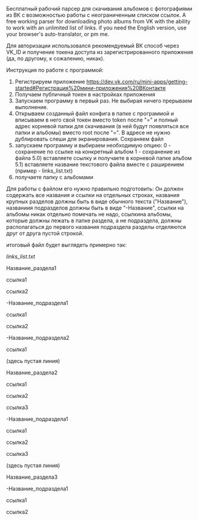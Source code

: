 Бесплатный рабочий парсер для скачивания альбомов с фотографиями из ВК с возможностью работы с неограниченным списком ссылок.
A free working parser for downloading photo albums from VK with the ability to work with an unlimited list of links. 
if you need the English version, use your browser's auto-translator, or pm me.

Для авторизации использовался рекомендуемый ВК способ через VK_ID и получение токена доступа из зарегистрированного приложения
(да, по другому, к сожалению, никак).

Инструкция по работе с программой:
1) Регистрируем приложение https://dev.vk.com/ru/mini-apps/getting-started#Регистрация%20мини-приложения%20ВКонтакте
2) Получаем публичный токен в настройках приложения
3) Запускаем программу в первый раз. Не выбирая ничего прерываем выполнение.
4) Открываем созданный файл конфига в папке с программой и вписываем в него свой токен вместо token после "="
   и полный адрес корневой папки для скачивания (в ней будут появляться все папки и альбомы) вместо root после "=".
   В адресе не нужно дублировать слеши для экранирования. Сохраняем файл
5) запускаем программу и выбираем необходимую опцию: 0 - сохранение по ссылке на конкретный альбом
                                                     1 - сохранение из файла
5.0) вставляете ссылку и получаете в корневой папке альбом
5.1) вставляете название текстового файла вместе с раширением (пример - links_list.txt)
6) получаете папку с альбомами

Для работы с файлом его нужно правильно подготовить:
Он должен содержать все названия и ссылки на отдельных строках, 
названия крупных разделов должны быть в виде обычного текста ("Название"), 
названиия подразделов должны быть в виде "-Название", 
ссылки на альбомы никак отдельно помечать не надо,
ссылкина альбомы, которые должны лежать в папке раздела, а не подраздела, должны располагаться до первого названия подраздела
разделы отделяются друг от друга пустой строкой.

итоговый файл будет выглядеть примерно так:

*links_list.txt*

Название_раздела1

ссылка1

ссылка2

-Название_подраздела1

ссылка1

ссылка2

-Название_подраздела2

ссылка1

(здесь пустая линия)

Название_раздела2

ссылка1

ссылка2

ссылка3

-Название_подраздела1

ссылка1

ссылка2

ссылка3

(здесь пустая линия)

Название_раздела3

-Название_подраздела1

ссылка1

ссылка2

